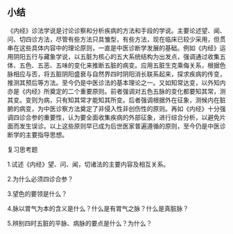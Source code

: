 ## 小结

《内经》诊法学说是讨论诊察和分析疾病的方法和手段的学说。主要论述望、闻、问、切四诊方法，尽管有些方法只具雏型，有些方法，现在临床已较少采用，但贯串在这些具体内容中的理论原则，一直是中医诊断学发展的基础。例如《内经》运用阴阳五行与藏象学说，以五脏为核心的五大系统结构为出发点，强调通过收集五体、五色、五恶、五味的变化来推断五脏的病变。应用五脏生克乘侮关系，根据色脉相应与否，将五脏阴阳盛衰与自然界四时阴阳消长联系起来，探求疾病的传变，推测其预后等方法。至今仍是中医诊法的基本理论之一。又如知常达变，以外知内亦是《内经》所奠定的二个重要原则。前者强调对五色五脉的变化都要知其常，测其变。变则为病，只有知其常才能知其所变。后者强调根据外在征象，测候内在脏腑的病变，为中医诊察方法奠定了非侵入性非创伤性的原则。再如《内经》十分强调四诊合参的重要性，认为要全面收集疾病的外部征象，进行综合分析，以避免片面而发生误诊。以上这些原则早已成为后世医家普遍遵循的原则，至今仍是中医诊断学的主要指导思想。

复习思考题

1.试述《内经》望、问、闻，切诸法的主要内容及相互关系。

2.为什么必须四诊合参？

3.望色的要领是什么？

4.脉以胃气为本的含义是什么？什么是有胃气之脉？什么是真脏脉？

5.辨别四时五脏的平脉、病脉的要点是什么？为什么？

